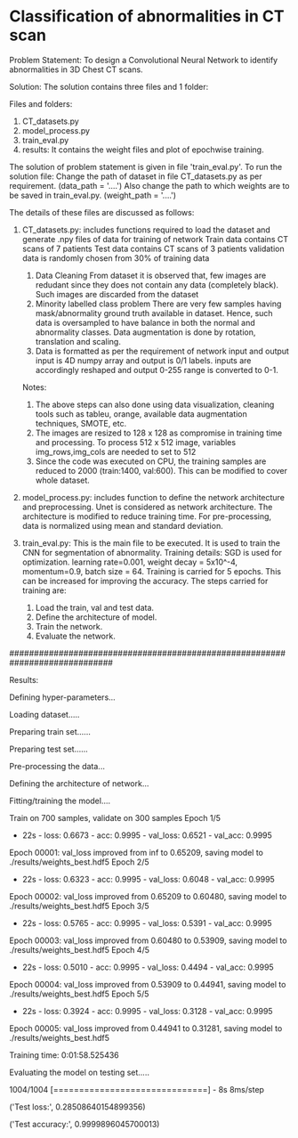 # Classification of abnormalities in CT scan

Problem Statement:
To design a Convolutional Neural Network to identify abnormalities in 3D Chest CT scans.

Solution:
The solution contains three files and 1 folder:

Files and folders:
1. CT_datasets.py
2. model_process.py
3. train_eval.py
4. results: It contains the weight files and plot of epochwise training.

The solution of problem statement is given in file 'train_eval.py'. 
To run the solution file:
Change the path of dataset in file CT_datasets.py as per requirement. (data_path = '....')
Also change the path to which weights are to be saved in train_eval.py. (weight_path = '....')

The details of these files are discussed as follows:
1. CT_datasets.py: includes functions required to load the dataset and generate .npy files of data for training of network
    Train data contains CT scans of 7 patients
    Test data contains CT scans of 3 patients
    validation data is randomly chosen from 30% of training data
    1. Data Cleaning
    From dataset it is observed that, few images are redudant since they does not contain any data (completely black).
    Such images are discarded from the dataset
    2. Minority labelled class problem
    There are very few samples having mask/abnormality ground truth available in dataset.
    Hence, such data is oversampled to have balance in both the normal and abnormality classes.
    Data augmentation is done by rotation, translation and scaling.   
    3. Data is formatted as per the requirement of network input and output
    input is 4D numpy array and output is 0/1 labels.
    inputs are accordingly reshaped and output 0-255 range is converted to 0-1.
  
    Notes: 
    1. The above steps can also done using data visualization, cleaning tools such as tableu, orange, available data augmentation techniques, SMOTE, etc.
    2. The images are resized to 128 x 128 as compromise in training time and processing. 
       To process 512 x 512 image, variables img_rows,img_cols are needed to set to 512
    3. Since the code was executed on CPU, the training samples are reduced to 2000 (train:1400, val:600). This can be modified to cover whole dataset.

3. model_process.py: includes function to define the network architecture and preprocessing.
    Unet is considered as network architecture. The architecture is modified to reduce training time.
    For pre-processing, data is normalized using mean and standard deviation.

4. train_eval.py: This is the main file to be executed. It is used to train the CNN for segmentation of abnormality.
    Training details: SGD is used for optimization. learning rate=0.001, weight decay = 5x10^-4, momentum=0.9, batch size = 64.
    Training is carried for 5 epochs. This can be increased for improving the accuracy.
    The steps carried for training are:
    1. Load the train, val and test data.
    2. Define the architecture of model.
    3. Train the network.
    4. Evaluate the network.


#############################################################################

Results:

Defining hyper-parameters...

Loading dataset.....

Preparing  train set......

Preparing  test set......

Pre-processing the data...

Defining the architecture of network...

Fitting/training the model....

Train on 700 samples, validate on 300 samples
Epoch 1/5
 - 22s - loss: 0.6673 - acc: 0.9995 - val_loss: 0.6521 - val_acc: 0.9995

Epoch 00001: val_loss improved from inf to 0.65209, saving model to ./results/weights_best.hdf5
Epoch 2/5
 - 22s - loss: 0.6323 - acc: 0.9995 - val_loss: 0.6048 - val_acc: 0.9995

Epoch 00002: val_loss improved from 0.65209 to 0.60480, saving model to ./results/weights_best.hdf5
Epoch 3/5
 - 22s - loss: 0.5765 - acc: 0.9995 - val_loss: 0.5391 - val_acc: 0.9995

Epoch 00003: val_loss improved from 0.60480 to 0.53909, saving model to ./results/weights_best.hdf5
Epoch 4/5
 - 22s - loss: 0.5010 - acc: 0.9995 - val_loss: 0.4494 - val_acc: 0.9995

Epoch 00004: val_loss improved from 0.53909 to 0.44941, saving model to ./results/weights_best.hdf5
Epoch 5/5
 - 22s - loss: 0.3924 - acc: 0.9995 - val_loss: 0.3128 - val_acc: 0.9995

Epoch 00005: val_loss improved from 0.44941 to 0.31281, saving model to ./results/weights_best.hdf5

Training time: 0:01:58.525436

Evaluating the model on testing set.....

1004/1004 [==============================] - 8s 8ms/step

('Test loss:', 0.28508640154899356)

('Test accuracy:', 0.9999896045700013)



